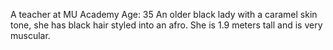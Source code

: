 A teacher at MU Academy
Age: 35
An older black lady with a caramel skin tone, she has black hair styled into an afro. 
She is 1.9 meters tall and is very muscular. 

